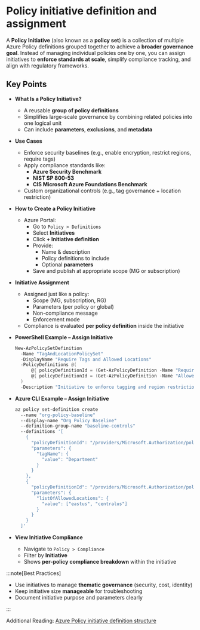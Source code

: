 # Policy initiative definition and assignment

A **Policy Initiative** (also known as a **policy set**) is a collection of multiple Azure Policy definitions grouped together to achieve a **broader governance goal**. Instead of managing individual policies one by one, you can assign initiatives to **enforce standards at scale**, simplify compliance tracking, and align with regulatory frameworks.

## Key Points

- **What Is a Policy Initiative?**
  - A reusable **group of policy definitions**
  - Simplifies large-scale governance by combining related policies into one logical unit
  - Can include **parameters**, **exclusions**, and **metadata**
- **Use Cases**
  - Enforce security baselines (e.g., enable encryption, restrict regions, require tags)
  - Apply compliance standards like:
    - **Azure Security Benchmark**
    - **NIST SP 800-53**
    - **CIS Microsoft Azure Foundations Benchmark**
  - Custom organizational controls (e.g., tag governance + location restriction)
- **How to Create a Policy Initiative**
  - Azure Portal:
    - Go to `Policy > Definitions`
    - Select **Initiatives**
    - Click **+ Initiative definition**
    - Provide:
      - Name & description
      - Policy definitions to include
      - Optional **parameters**
    - Save and publish at appropriate scope (MG or subscription)
- **Initiative Assignment**
  - Assigned just like a policy:
    - Scope (MG, subscription, RG)
    - Parameters (per policy or global)
    - Non-compliance message
    - Enforcement mode
  - Compliance is evaluated **per policy definition** inside the initiative
- **PowerShell Example – Assign Initiative**

  ```powershell title="PowerShell"
  New-AzPolicySetDefinition 
    -Name "TagAndLocationPolicySet" 
    -DisplayName "Require Tags and Allowed Locations" 
    -PolicyDefinitions @(
        @{ policyDefinitionId = (Get-AzPolicyDefinition -Name "RequireTag").PolicyDefinitionId; parameters = @{ tagName = @{ value = "Owner" } } },
        @{ policyDefinitionId = (Get-AzPolicyDefinition -Name "AllowedLocations").PolicyDefinitionId; parameters = @{ listOfAllowedLocations = @{ value = @("eastus", "westeurope") } } }
    ) 
    -Description "Initiative to enforce tagging and region restriction"
  ```

- **Azure CLI Example – Assign Initiative**

  ```bash title="Shell"
  az policy set-definition create 
    --name "org-policy-baseline" 
    --display-name "Org Policy Baseline" 
    --definition-group-name "baseline-controls" 
    --definitions '[
      {
        "policyDefinitionId": "/providers/Microsoft.Authorization/policyDefinitions/RequireTag",
        "parameters": {
          "tagName": {
            "value": "Department"
          }
        }
      },
      {
        "policyDefinitionId": "/providers/Microsoft.Authorization/policyDefinitions/AllowedLocations",
        "parameters": {
          "listOfAllowedLocations": {
            "value": ["eastus", "centralus"]
          }
        }
      }
    ]'
  ```

- **View Initiative Compliance**
  - Navigate to `Policy > Compliance`
  - Filter by **Initiative**
  - Shows **per-policy compliance breakdown** within the initiative

:::note[Best Practices]

- Use initiatives to manage **thematic governance** (security, cost, identity)
- Keep initiative size **manageable** for troubleshooting
- Document initiative purpose and parameters clearly

:::

Additional Reading: [Azure Policy initiative definition structure](https://learn.microsoft.com/en-us/azure/governance/policy/concepts/initiative-definition-structure)
